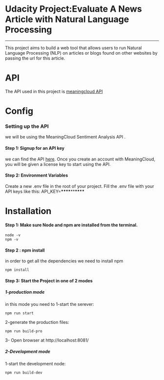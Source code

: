 # Udacity Project:Evaluate A News Article with Natural Language Processing

---

This project aims to build a web tool that allows users to run Natural Language Processing (NLP) on articles or blogs found on other websites by passing the url for this article.

# API

The API used in this project is [meaningcloud API](https://www.meaningcloud.com/products/sentiment-analysis)

# Config

### Setting up the API

we will be using the MeaningCloud Sentiment Analysis API .

#### Step 1: Signup for an API key

we can find the API [here](https://www.meaningcloud.com/products/sentiment-analysis). Once you create an account with MeaningCloud, you will be given a license key to start using the API.

#### Step 2: Environment Variables

Create a new .env file in the root of your project.
Fill the .env file with your API keys like this:
API_KEY=****\*\*\*\*****\*\*****\*\*\*\*****

# Installation

#### Step 1: Make sure Node and npm are installed from the terminal.

```
node -v
npm -v
```

#### Step 2 : npm install

in order to get all the dependencies we need to install npm

```
npm install
```

#### Step 3: Start the Project in one of 2 modes

##### 1-production mode

in this mode you need to
1-start the serever:

```
npm run start
```

2-generate the production files:

```
npm run build-pro
```

3- Open browser at http://localhost:8081/

##### 2-Development mode

1-start the development node:

```
npm run build-dev
```
